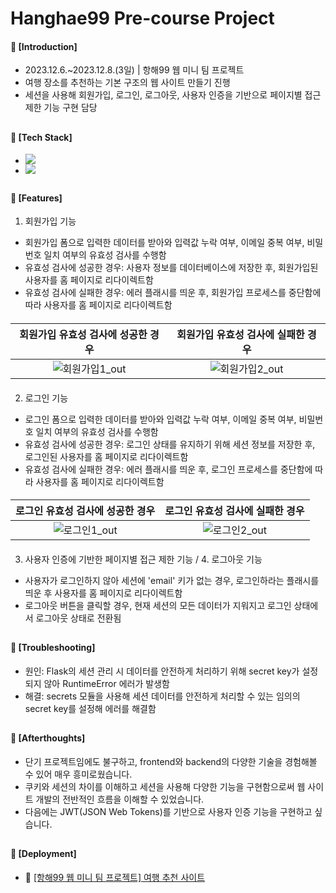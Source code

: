 ####
# Hanghae99 Pre-course Project
####
#### 📌 [Introduction]
- 2023.12.6.~2023.12.8.(3일) | 항해99 웹 미니 팀 프로젝트
- 여행 장소를 추천하는 기본 구조의 웹 사이트 만들기 진행
- 세션을 사용해 회원가입, 로그인, 로그아웃, 사용자 인증을 기반으로 페이지별 접근 제한 기능 구현 담당
##
#### 📌 [Tech Stack]
- <div align="left"><img src="https://img.shields.io/badge/[frontend]-HTML5 / Bootstrap (CSS) / JavaScript (with jQuery)-FF6600"/>
- <div align="left"><img src="https://img.shields.io/badge/[backend]- Flask (Python web framework) / SQLite (database) / SQLAlchemy (ORM for database) / Python (programming language)-4479A1"/>
##
#### 📌 [Features]
1. 회원가입 기능
- 회원가입 폼으로 입력한 데이터를 받아와 입력값 누락 여부, 이메일 중복 여부, 비밀번호 일치 여부의 유효성 검사를 수행함
- 유효성 검사에 성공한 경우: 사용자 정보를 데이터베이스에 저장한 후, 회원가입된 사용자를 홈 페이지로 리다이렉트함
- 유효성 검사에 실패한 경우: 에러 플래시를 띄운 후, 회원가입 프로세스를 중단함에 따라 사용자를 홈 페이지로 리다이렉트함
####
|회원가입 유효성 검사에 성공한 경우|회원가입 유효성 검사에 실패한 경우|
|:---:|:---:|
|![회원가입1_out](https://github.com/jisulee-shsf/hanghae99-precourse-project/assets/109773795/98d38873-d658-44d5-a98a-0d5ef7fd2744)|![회원가입2_out](https://github.com/jisulee-shsf/hanghae99-precourse-project/assets/109773795/3128c571-9376-4905-9add-69c4cfc01263)|
####
2. 로그인 기능
- 로그인 폼으로 입력한 데이터를 받아와 입력값 누락 여부, 이메일 중복 여부, 비밀번호 일치 여부의 유효성 검사를 수행함
- 유효성 검사에 성공한 경우: 로그인 상태를 유지하기 위해 세션 정보를 저장한 후, 로그인된 사용자를 홈 페이지로 리다이렉트함
- 유효성 검사에 실패한 경우: 에러 플래시를 띄운 후, 로그인 프로세스를 중단함에 따라 사용자를 홈 페이지로 리다이렉트함
####
|로그인 유효성 검사에 성공한 경우|로그인 유효성 검사에 실패한 경우|
|:---:|:---:|
|![로그인1_out](https://github.com/jisulee-shsf/hanghae99-precourse-project/assets/109773795/d82b948a-d34c-4d98-bd42-d1a84744eaaf)|![로그인2_out](https://github.com/jisulee-shsf/hanghae99-precourse-project/assets/109773795/5cc3c89b-1aa3-4f52-8cf2-881d9d6537fd)|
####
####
3. 사용자 인증에 기반한 페이지별 접근 제한 기능 / 4. 로그아웃 기능
- 사용자가 로그인하지 않아 세션에 'email' 키가 없는 경우, 로그인하라는 플래시를 띄운 후 사용자를 홈 페이지로 리다이렉트함
- 로그아웃 버튼을 클릭할 경우, 현재 세션의 모든 데이터가 지워지고 로그인 상태에서 로그아웃 상태로 전환됨
##
#### 📌 [Troubleshooting]
- 원인: Flask의 세션 관리 시 데이터를 안전하게 처리하기 위해 secret key가 설정되지 않아 RuntimeError 에러가 발생함
- 해결: secrets 모듈을 사용해 세션 데이터를 안전하게 처리할 수 있는 임의의 secret key를 설정해 에러를 해결함
##
#### 📌 [Afterthoughts]
- 단기 프로젝트임에도 불구하고, frontend와 backend의 다양한 기술을 경험해볼 수 있어 매우 흥미로웠습니다. 
- 쿠키와 세션의 차이를 이해하고 세션을 사용해 다양한 기능을 구현함으로써 웹 사이트 개발의 전반적인 흐름을 이해할 수 있었습니다.
- 다음에는 JWT(JSON Web Tokens)를 기반으로 사용자 인증 기능을 구현하고 싶습니다.
##
#### 📌 [Deployment]
- 🔗 [[항해99 웹 미니 팀 프로젝트] 여행 추천 사이트](https://minyonghyun.pythonanywhere.com/)
####
